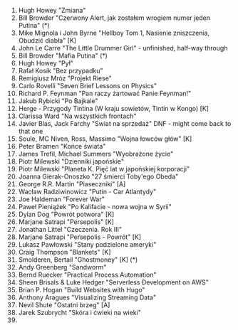 1. Hugh Howey "Zmiana"
2. Bill Browder "Czerwony Alert, jak zostałem wrogiem numer jeden Putina" (*)
3. Mike Mignola i John Byrne "Hellboy Tom 1, Nasienie zniszczenia, Obudzić diabła" [K]
4. John Le Carre "The Little Drummer Girl" - unfinished, half-way through
5. Bill Browder "Mafia Putina" (*)
6. Hugh Howey "Pył"
7. Rafał Kosik "Bez przypadku"
8. Remigiusz Mróz "Projekt Riese"
9. Carlo Rovelli "Seven Brief Lessons on Physics"
10. Richard P. Feynman "Pan raczy żartować  Panie Feynman!"
11. Jakub Rybicki "Po Bajkale"
12. Herge - Przygody Tintina (W kraju sowietów, Tintin w Kongo) [K]
13. Clarissa Ward "Na wszystkich frontach"
14. Javier Blas, Jack Farchy "Swiat na sprzedaż" DNF - might come back to that one
15. Soule, MC Niven, Ross, Massimo "Wojna łowców głów" [K]
16. Peter Bramen "Końce świata"
17. James Trefil, Michael Summers "Wyobrażone życie"
18. Piotr Milewski "Dzienniki japońskie"
19. Piotr Milewski "Planeta K. Pięć lat w japońskiej korporacji"
20. Joanna Gierak-Onoszko "27 śmierci Toby'ego Obeda"
21. George R.R. Martin "Piaseczniki" [A]
22. Wacław Radziwinowicz "Putin - Car Atlantydy"
23. Joe Haldeman "Forever War"
24. Paweł Pieniążek "Po Kalifacie - nowa wojna w Syrii"
25. Dylan Dog "Powrót potwora" [K]
26. Marjane Satrapi "Persepolis" [K]
27. Jonathan Littel "Czeczenia. Rok III"
28. Marjane Satrapi "Persepolis - Powrót" [K]
29. Lukasz Pawłowski "Stany podzielone ameryki"
30. Craig Thompson "Blankets" [K]
31. Smolderen, Bertail "Ghostmoney" [K] (*)
32. Andy Greenberg "Sandworm"
33. Bernd Ruecker "Practical Process Automation"
34. Sheen Brisals & Luke Hedger "Serverless Development on AWS"
35. Brian P. Hogan "Build Websites with Hugo"
36. Anthony Aragues "Visualizing Streaming Data"
37. Nevil Shute "Ostatni brzeg" [A]
38. Jarek Szubrycht "Skóra i ćwieki na wieki"
39. 
